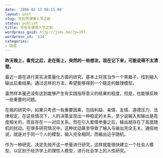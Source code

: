 ```yaml
---
date: '2006-02-13 08:15:00'
layout: post
slug: 写在所谓情人节之前
status: publish
title: 写在所谓情人节之前
wordpress_guid: http://jsms.me/?p=197
wordpress_id: '134'
categories:
- 随感
---
```


**昨天晚上，看完之后，走在街上，突然的一些想法，现在记下来，可能说得不太清楚。**


最近一直在进行真实决策量化方面的研究，基本上将其当作一个黑箱子，找到输入输出后看结果。通过这样的方法，希望能够得到一个稳定的数理模型。


虽然样本量还没有达到能够产生有实践指导意义的结果的程度，但是，也能够反映一些重要的问题。


在我的研究中，如果只考虑一些重要因素，包括利益、亲情、友情、道德压力、法律规定，在这些情况下，人的决策呈现出一种稳定的关系，至少说输入和输出是高度相关的，而且存在一一对应关系。而在引入爱情参量之后，输出就存在了高度随机的扰动。在很多研究情况中，这种扰动甚至导致了输入与输出完全无关。通俗地说，就是对于同一个人的模型，输入完全相同，而输出近乎随机。


作为一种研究，决定先抛开这一参量进行研究，这样就能很快建立一个社会人模型，以区别于经济学上的理性人模型，进行社会学上的人性研究。
